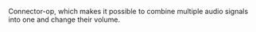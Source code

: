 Connector-op, which makes it possible to combine multiple audio signals into one and change their volume.

